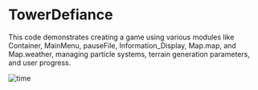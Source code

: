 # TowerDefiance
This code demonstrates creating a game using various modules like Container, MainMenu, pauseFile, Information_Display, Map.map, and Map.weather, managing particle systems, terrain generation parameters, and user progress.

![time](https://badge.fury.io/py/time.svg)
